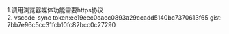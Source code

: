 1.调用浏览器媒体功能需要https协议   
2. vscode-sync  token:ee19eec0caec0893a29ccadd5140bc7370613f65  gist: 7bb7e96c5cc31fcb10fc82bcc0c27290
